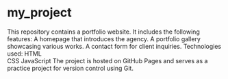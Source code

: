 # my_project
This repository contains a portfolio website.
It includes the following features:
  A homepage that introduces the agency.
  A portfolio gallery showcasing various works. 
  A contact form for client inquiries. 
Technologies used: 
  HTML   
  CSS 
  JavaScript 
The project is hosted on GitHub Pages and serves as a practice project for version control using Git.
